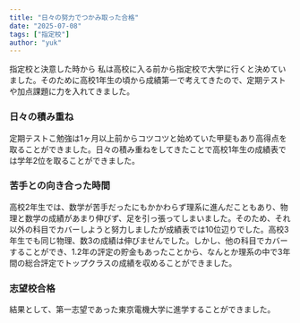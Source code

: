 ```yaml
---
title: "日々の努力でつかみ取った合格"
date: "2025-07-08"
tags: ["指定校"]
author: "yuk"
---
```


指定校と決意した時から
私は高校に入る前から指定校で大学に行くと決めていました。そのために高校1年生の頃から成績第一で考えてきたので、定期テストや加点課題に力を入れてきました。

### 日々の積み重ね
定期テストこ勉強は1ヶ月以上前からコツコツと始めていた甲斐もあり高得点を取ることができました。日々の積み重ねをしてきたことで高校1年生の成績表では学年2位を取ることができました。

### 苦手との向き合った時間
高校2年生では、数学が苦手だったにもかかわらず理系に進んだこともあり、物理と数学の成績があまり伸びず、足を引っ張ってしまいました。そのため、それ以外の科目でカバーしようと努力しましたが成績表では10位辺りでした。高校3年生でも同じ物理、数3の成績は伸びませんでした。しかし、他の科目でカバーすることができ、1.2年の評定の貯金もあったことから、なんとか理系の中で3年間の総合評定でトップクラスの成績を収めることができました。

### 志望校合格
結果として、第一志望であった東京電機大学に進学することができました。